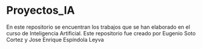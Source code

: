 # Proyectos_IA
En este repositorio se encuentran los trabajos que se han elaborado en el curso de Inteligencia Artificial. Este repositorio fue creado por Eugenio Soto Cortez y Jose Enrique Espíndola Leyva
